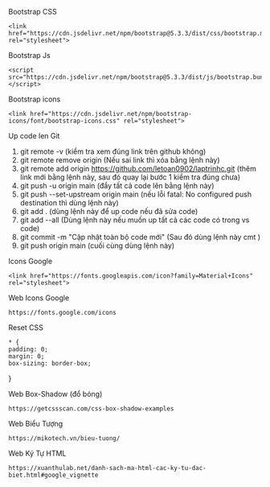 

Bootstrap CSS

    <link href="https://cdn.jsdelivr.net/npm/bootstrap@5.3.3/dist/css/bootstrap.min.css" rel="stylesheet">


Bootstrap Js

    <script src="https://cdn.jsdelivr.net/npm/bootstrap@5.3.3/dist/js/bootstrap.bundle.min.js"></script>


Bootstrap icons

    <link href="https://cdn.jsdelivr.net/npm/bootstrap-icons/font/bootstrap-icons.css" rel="stylesheet">

Up code len Git 

1.    git remote -v                                                     (kiểm tra xem đúng link trên github không)
2.    git remote remove origin                                          (Nếu sai link thì xóa bằng lệnh này)
3.    git remote add origin https://github.com/letoan0902/laptrinhc.git (thêm link mới bằng lệnh này, sau đó quay lại bước 1 kiểm tra đúng chưa)
4.    git push -u origin main                                           (đẩy tất cả code lên bằng lệnh này)
5.    git push --set-upstream origin main                               (nếu lỗi fatal: No configured push destination thì dùng lệnh này)
5.    git add .                                                         (dùng lệnh này để up code nếu đã sửa code)
6.    git add --all                                                     (Dùng lệnh này nếu muốn up tất cả các code có trong vs code)
7.    git commit -m "Cập nhật toàn bộ code mới"                         (Sau đó dùng lệnh này cmt )
8.    git push origin main                                              (cuối cùng dùng lệnh này)






Icons Google

    <link href="https://fonts.googleapis.com/icon?family=Material+Icons" rel="stylesheet">

Web Icons Google

    https://fonts.google.com/icons


Reset CSS

    * {
    padding: 0;
    margin: 0;
    box-sizing: border-box;
  }


Web Box-Shadow (đổ bóng)

    https://getcssscan.com/css-box-shadow-examples


Web Biểu Tượng 

    https://mikotech.vn/bieu-tuong/


Web Ký Tự HTML

    https://xuanthulab.net/danh-sach-ma-html-cac-ky-tu-dac-biet.html#google_vignette



